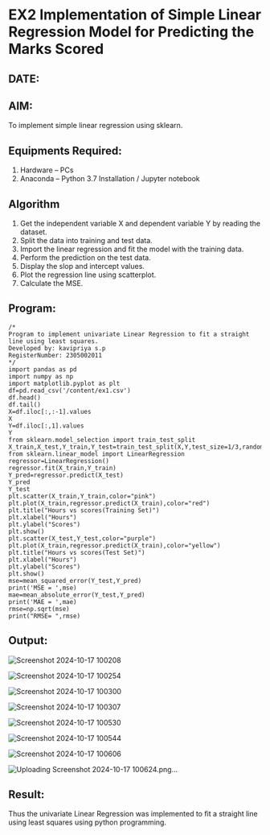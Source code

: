 # EX2 Implementation of Simple Linear Regression Model for Predicting the Marks Scored
## DATE:
## AIM:
To implement simple linear regression using sklearn.

## Equipments Required:
1. Hardware – PCs
2. Anaconda – Python 3.7 Installation / Jupyter notebook

## Algorithm
1. Get the independent variable X and dependent variable Y by reading the dataset.
2. Split the data into training and test data.
3. Import the linear regression and fit the model with the training data.
4. Perform the prediction on the test data.
5. Display the slop and intercept values.
6. Plot the regression line using scatterplot.
7. Calculate the MSE.

## Program:
```
/*
Program to implement univariate Linear Regression to fit a straight line using least squares.
Developed by: kavipriya s.p
RegisterNumber: 2305002011 
*/
import pandas as pd
import numpy as np
import matplotlib.pyplot as plt
df=pd.read_csv('/content/ex1.csv')
df.head()
df.tail()
X=df.iloc[:,:-1].values
X
Y=df.iloc[:,1].values
Y
from sklearn.model_selection import train_test_split
X_train,X_test,Y_train,Y_test=train_test_split(X,Y,test_size=1/3,random_state=0)
from sklearn.linear_model import LinearRegression
regressor=LinearRegression()
regressor.fit(X_train,Y_train)
Y_pred=regressor.predict(X_test)
Y_pred
Y_test
plt.scatter(X_train,Y_train,color="pink")
plt.plot(X_train,regressor.predict(X_train),color="red")
plt.title("Hours vs scores(Training Set)")
plt.xlabel("Hours")
plt.ylabel("Scores")
plt.show()
plt.scatter(X_test,Y_test,color="purple")
plt.plot(X_train,regressor.predict(X_train),color="yellow")
plt.title("Hours vs scores(Test Set)")
plt.xlabel("Hours")
plt.ylabel("Scores")
plt.show()
mse=mean_squared_error(Y_test,Y_pred)
print('MSE = ',mse)
mae=mean_absolute_error(Y_test,Y_pred)
print('MAE = ',mae)
rmse=np.sqrt(mse)
print("RMSE= ",rmse)
```

## Output:

![Screenshot 2024-10-17 100208](https://github.com/user-attachments/assets/034318a6-7c32-41ae-ad9b-6ef13af0936e)


![Screenshot 2024-10-17 100254](https://github.com/user-attachments/assets/5636c138-eeab-4c50-bb63-0a2779d5a4e4)


![Screenshot 2024-10-17 100300](https://github.com/user-attachments/assets/abce3d6f-e397-4966-b6bf-949cca1b4867)


![Screenshot 2024-10-17 100307](https://github.com/user-attachments/assets/98ffa034-d384-45a6-b69c-a3e2460269e8)

![Screenshot 2024-10-17 100530](https://github.com/user-attachments/assets/eddebb91-5622-4edd-a318-501a8b5f9522)

![Screenshot 2024-10-17 100544](https://github.com/user-attachments/assets/7e95f678-a9e5-4a4c-a3d1-c80a93616d2a)

![Screenshot 2024-10-17 100606](https://github.com/user-attachments/assets/8a739176-aad1-43dc-a63f-79568d486ccb)

![Uploading Screenshot 2024-10-17 100624.png…]()

## Result:
Thus the univariate Linear Regression was implemented to fit a straight line using least squares using python programming.
